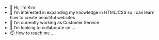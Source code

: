 - 👋 Hi, I’m Kim
- 👀 I’m interested in expanding my knowledge in HTML/CSS so I can learn how to create beautiful websites
- 🌱 I’m currently working as Customer Service
- 💞️ I’m looking to collaborate on ...
- 📫 How to reach me ...

<!---
KimmeS81/KimmeS81 is a ✨ special ✨ repository because its `README.md` (this file) appears on your GitHub profile.
You can click the Preview link to take a look at your changes.
--->
